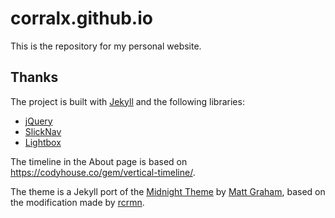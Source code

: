 # corralx.github.io
This is the repository for my personal website.

## Thanks
The project is built with [Jekyll](https://jekyllrb.com/) and the following libraries:
* [jQuery](https://jquery.com/)
* [SlickNav](http://slicknav.com/)
* [Lightbox](http://lokeshdhakar.com/projects/lightbox2/)

The timeline in the About page is based on https://codyhouse.co/gem/vertical-timeline/.

The theme is a Jekyll port of the [Midnight Theme](https://github.com/mattgraham/midnight) by [Matt Graham](http://madebygraham.com/), based on the modification made by [rcrmn](http://rcrmn.github.io).
